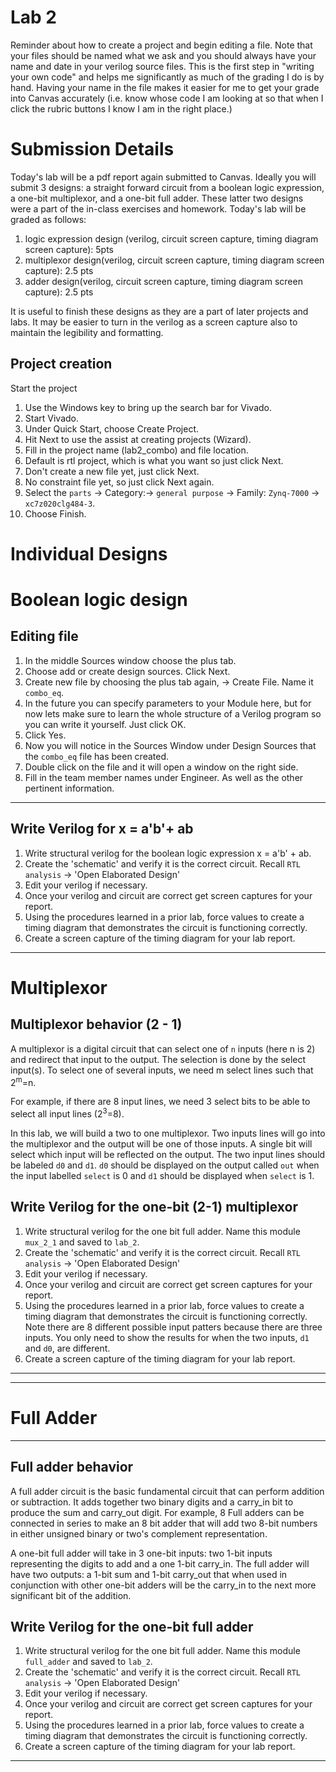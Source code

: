 # Lab 2

Reminder about how to create a project and begin editing a file. Note that your files should be named what we ask and you should always have your name and date in your verilog source files. This is the first step in "writing your own code" and helps me significantly as much of the grading I do is by hand. Having your name in the file makes it easier for me to get your grade into Canvas accurately (i.e. know whose code I am looking at so that when I click the rubric buttons I know I am in the right place.)

# Submission Details
Today's lab will be a pdf report again submitted to Canvas. Ideally you will submit 3 designs: a straight forward circuit from a boolean logic expression, a one-bit multiplexor, and a one-bit full adder. These latter two designs were a part of the in-class exercises and homework. Today's lab will be graded as follows: 
1. logic expression design (verilog, circuit screen capture, timing diagram screen capture): 5pts
2. multiplexor design(verilog, circuit screen capture, timing diagram screen capture): 2.5 pts
3. adder design(verilog, circuit screen capture, timing diagram screen capture): 2.5 pts

It is useful to finish these designs as they are a part of later projects and labs. It may be easier to turn in the verilog as a screen capture also to maintain the legibility and formatting.

## Project creation
Start the project
1. Use the Windows key to bring up the search bar for Vivado.
2. Start Vivado.
3. Under Quick Start, choose Create Project.
4. Hit Next to use the assist at creating projects (Wizard).
5. Fill in the project name (lab2_combo) and file location.
6. Default is rtl project, which is what you want so just click Next.
7. Don't create a new file yet, just click Next.
8. No constraint file yet, so just click Next again.
9. Select the `parts` -> Category:-> `general purpose` -> Family: `Zynq-7000` -> `xc7z020clg484-3`.
10. Choose Finish.

# Individual Designs

# Boolean logic design

## Editing file
1. In the middle Sources window choose the plus tab.
2. Choose add or create design sources. Click Next.
4. Create new file by choosing the plus tab again, -> Create File. Name it `combo_eq`.
5. In the future you can specify parameters to your Module here, but for now lets make sure 
   to learn the whole structure of a Verilog program so you can write it yourself. Just click OK.
6. Click Yes.
7. Now you will notice in the Sources Window under Design Sources that the `combo_eq` file has been created.
8. Double click on the file and it will open a window on the right side.
9. Fill in the team member names under Engineer. As well as the other pertinent information.

-------
## Write Verilog for x = a'b'+ ab
1. Write structural verilog for the boolean logic expression x = a'b' + ab.
2. Create the 'schematic' and verify it is the correct circuit. Recall `RTL analysis` -> 'Open Elaborated Design'
3. Edit your verilog if necessary.
4. Once your verilog and circuit are correct get screen captures for your report.
5. Using the procedures learned in a prior lab, force values to create a timing diagram that demonstrates the circuit is functioning correctly.
6. Create a screen capture of the timing diagram for your lab report.

____

# Multiplexor

## Multiplexor behavior (2 - 1)

A multiplexor is a digital circuit that can select one of `n` inputs (here n is 2) and redirect that input to the output. The selection is done by the select input(s). To select one of several inputs, we need m select lines such that 2<sup>m</sup>=n. 

For example, if there are 8 input lines, we need 3 select bits to be able to select all input lines (2<sup>3</sup>=8).

In this lab, we will build a two to one multiplexor. Two inputs lines will go into the multiplexor and the output will be one of those inputs. A single bit will select which input will be reflected on the output. The two input lines should be labeled `d0` and `d1`. `d0` should be displayed on the output called `out` when the input labelled `select` is 0 and `d1` should be displayed when `select` is 1.

## Write Verilog for the one-bit (2-1) multiplexor
1. Write structural verilog for the one bit full adder. Name this module `mux_2_1` and saved to `lab_2`.
2. Create the 'schematic' and verify it is the correct circuit. Recall `RTL analysis` -> 'Open Elaborated Design'
3. Edit your verilog if necessary.
4. Once your verilog and circuit are correct get screen captures for your report.
5. Using the procedures learned in a prior lab, force values to create a timing diagram that demonstrates the circuit is functioning correctly. Note there are 8 different possible input patters because there are three inputs. You only need to show the results for when the two inputs, `d1` and `d0`, are different.
6. Create a screen capture of the timing diagram for your lab report.
___


-------

# Full Adder
---

## Full adder behavior 
A full adder circuit is the basic fundamental circuit that can perform addition or subtraction. It adds together two binary digits and a carry_in bit to produce the sum and carry_out digit. For example, 8 Full adders can be connected in series to make an 8 bit adder that will add two 8-bit numbers in either unsigned binary or two's complement representation.

A one-bit full adder will take in 3 one-bit inputs: two 1-bit inputs representing the digits to add and a one 1-bit carry_in. The full adder will have two outputs: a 1-bit sum and 1-bit carry_out that when used in conjunction with other one-bit adders will be the carry_in to the next more significant bit of the addition. 

## Write Verilog for the one-bit full adder
1. Write structural verilog for the one bit full adder. Name this module `full_adder` and saved to `lab_2`.
2. Create the 'schematic' and verify it is the correct circuit. Recall `RTL analysis` -> 'Open Elaborated Design'
3. Edit your verilog if necessary.
4. Once your verilog and circuit are correct get screen captures for your report.
5. Using the procedures learned in a prior lab, force values to create a timing diagram that demonstrates the circuit is functioning correctly.
6. Create a screen capture of the timing diagram for your lab report.

____

